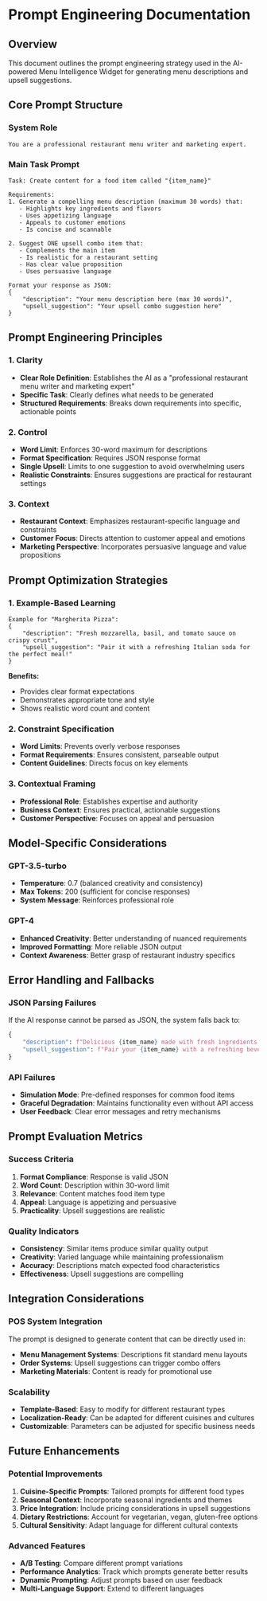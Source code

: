 # Prompt Engineering Documentation

## Overview

This document outlines the prompt engineering strategy used in the AI-powered Menu Intelligence Widget for generating menu descriptions and upsell suggestions.

## Core Prompt Structure

### System Role
```
You are a professional restaurant menu writer and marketing expert.
```

### Main Task Prompt
```
Task: Create content for a food item called "{item_name}"

Requirements:
1. Generate a compelling menu description (maximum 30 words) that:
   - Highlights key ingredients and flavors
   - Uses appetizing language
   - Appeals to customer emotions
   - Is concise and scannable

2. Suggest ONE upsell combo item that:
   - Complements the main item
   - Is realistic for a restaurant setting
   - Has clear value proposition
   - Uses persuasive language

Format your response as JSON:
{
    "description": "Your menu description here (max 30 words)",
    "upsell_suggestion": "Your upsell combo suggestion here"
}
```

## Prompt Engineering Principles

### 1. Clarity
- **Clear Role Definition**: Establishes the AI as a "professional restaurant menu writer and marketing expert"
- **Specific Task**: Clearly defines what needs to be generated
- **Structured Requirements**: Breaks down requirements into specific, actionable points

### 2. Control
- **Word Limit**: Enforces 30-word maximum for descriptions
- **Format Specification**: Requires JSON response format
- **Single Upsell**: Limits to one suggestion to avoid overwhelming users
- **Realistic Constraints**: Ensures suggestions are practical for restaurant settings

### 3. Context
- **Restaurant Context**: Emphasizes restaurant-specific language and constraints
- **Customer Focus**: Directs attention to customer appeal and emotions
- **Marketing Perspective**: Incorporates persuasive language and value propositions

## Prompt Optimization Strategies

### 1. Example-Based Learning
```
Example for "Margherita Pizza":
{
    "description": "Fresh mozzarella, basil, and tomato sauce on crispy crust",
    "upsell_suggestion": "Pair it with a refreshing Italian soda for the perfect meal!"
}
```

**Benefits:**
- Provides clear format expectations
- Demonstrates appropriate tone and style
- Shows realistic word count and content

### 2. Constraint Specification
- **Word Limits**: Prevents overly verbose responses
- **Format Requirements**: Ensures consistent, parseable output
- **Content Guidelines**: Directs focus on key elements

### 3. Contextual Framing
- **Professional Role**: Establishes expertise and authority
- **Business Context**: Ensures practical, actionable suggestions
- **Customer Perspective**: Focuses on appeal and persuasion

## Model-Specific Considerations

### GPT-3.5-turbo
- **Temperature**: 0.7 (balanced creativity and consistency)
- **Max Tokens**: 200 (sufficient for concise responses)
- **System Message**: Reinforces professional role

### GPT-4
- **Enhanced Creativity**: Better understanding of nuanced requirements
- **Improved Formatting**: More reliable JSON output
- **Context Awareness**: Better grasp of restaurant industry specifics

## Error Handling and Fallbacks

### JSON Parsing Failures
If the AI response cannot be parsed as JSON, the system falls back to:
```python
{
    "description": f"Delicious {item_name} made with fresh ingredients and authentic flavors.",
    "upsell_suggestion": f"Pair your {item_name} with a refreshing beverage for the perfect dining experience!"
}
```

### API Failures
- **Simulation Mode**: Pre-defined responses for common food items
- **Graceful Degradation**: Maintains functionality even without API access
- **User Feedback**: Clear error messages and retry mechanisms

## Prompt Evaluation Metrics

### Success Criteria
1. **Format Compliance**: Response is valid JSON
2. **Word Count**: Description within 30-word limit
3. **Relevance**: Content matches food item type
4. **Appeal**: Language is appetizing and persuasive
5. **Practicality**: Upsell suggestions are realistic

### Quality Indicators
- **Consistency**: Similar items produce similar quality output
- **Creativity**: Varied language while maintaining professionalism
- **Accuracy**: Descriptions match expected food characteristics
- **Effectiveness**: Upsell suggestions are compelling

## Integration Considerations

### POS System Integration
The prompt is designed to generate content that can be directly used in:
- **Menu Management Systems**: Descriptions fit standard menu layouts
- **Order Systems**: Upsell suggestions can trigger combo offers
- **Marketing Materials**: Content is ready for promotional use

### Scalability
- **Template-Based**: Easy to modify for different restaurant types
- **Localization-Ready**: Can be adapted for different cuisines and cultures
- **Customizable**: Parameters can be adjusted for specific business needs

## Future Enhancements

### Potential Improvements
1. **Cuisine-Specific Prompts**: Tailored prompts for different food types
2. **Seasonal Context**: Incorporate seasonal ingredients and themes
3. **Price Integration**: Include pricing considerations in upsell suggestions
4. **Dietary Restrictions**: Account for vegetarian, vegan, gluten-free options
5. **Cultural Sensitivity**: Adapt language for different cultural contexts

### Advanced Features
- **A/B Testing**: Compare different prompt variations
- **Performance Analytics**: Track which prompts generate better results
- **Dynamic Prompting**: Adjust prompts based on user feedback
- **Multi-Language Support**: Extend to different languages
